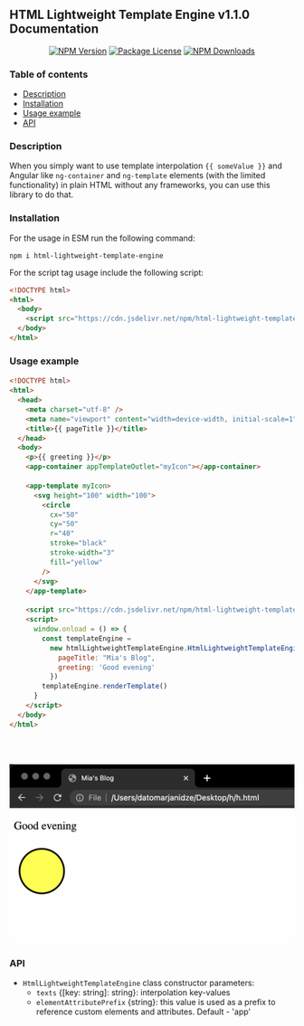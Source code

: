 ## HTML Lightweight Template Engine v1.1.0 Documentation

<p align="center">
  <a href="https://www.npmjs.com/package/html-lightweight-template-engine" target="_blank"><img src="https://img.shields.io/npm/v/html-lightweight-template-engine.svg" alt="NPM Version" /></a>
  <a href="https://www.npmjs.com/package/html-lightweight-template-engine" target="_blank"><img src="https://img.shields.io/npm/l/html-lightweight-template-engine.svg" alt="Package License" /></a>
  <a href="https://www.npmjs.com/package/html-lightweight-template-engine" target="_blank"><img src="https://img.shields.io/npm/dm/html-lightweight-template-engine.svg" alt="NPM Downloads" /></a>
</p>

### Table of contents

- [Description](#Description)
- [Installation](#Installation)
- [Usage example](#Usage-example)
- [API](#API)

### Description

When you simply want to use template interpolation `{{ someValue }}` and
Angular like `ng-container` and `ng-template` elements (with the limited
functionality) in plain HTML without any frameworks, you can use this
library to do that.

### Installation

For the usage in ESM run the following command:

```console
npm i html-lightweight-template-engine
```

For the script tag usage include the following script:

```html
<!DOCTYPE html>
<html>
  <body>
    <script src="https://cdn.jsdelivr.net/npm/html-lightweight-template-engine@1.1.0/dist/html-lightweight-template-engine.min.js"></script>
  </body>
</html>
```

### Usage example

```html
<!DOCTYPE html>
<html>
  <head>
    <meta charset="utf-8" />
    <meta name="viewport" content="width=device-width, initial-scale=1" />
    <title>{{ pageTitle }}</title>
  </head>
  <body>
    <p>{{ greeting }}</p>
    <app-container appTemplateOutlet="myIcon"></app-container>

    <app-template myIcon>
      <svg height="100" width="100">
        <circle
          cx="50"
          cy="50"
          r="40"
          stroke="black"
          stroke-width="3"
          fill="yellow"
        />
      </svg>
    </app-template>

    <script src="https://cdn.jsdelivr.net/npm/html-lightweight-template-engine@1.1.0/dist/html-lightweight-template-engine.min.js"></script>
    <script>
      window.onload = () => {
        const templateEngine =
          new htmlLightweightTemplateEngine.HtmlLightweightTemplateEngine({
            pageTitle: "Mia's Blog",
            greeting: 'Good evening'
          })
        templateEngine.renderTemplate()
      }
    </script>
  </body>
</html>
```

<br>
<br>

![Example](https://github.com/datomarjanidze/html-lightweight-template-engine/blob/main/example.png?raw=true)

### API

- `HtmlLightweightTemplateEngine` class constructor parameters:
  - `texts` {[key: string]: string}: interpolation key-values
  - `elementAttributePrefix` {string}: this value is used as a prefix to reference custom elements and attributes. Default - 'app'
